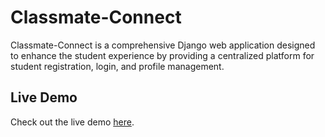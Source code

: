 # Classmate-Connect
Classmate-Connect is a comprehensive Django web application designed to enhance the student experience by providing a centralized platform for student registration, login, and profile management.
## Live Demo
Check out the live demo [here](http://prashant0202.pythonanywhere.com/).
